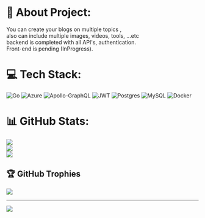 # 💫 About Project:
You can create your blogs on multiple topics , <br>also can include multiple images, videos, tools, ...etc<br>backend is completed with all API's, authentication.<br>Front-end is pending (InProgress).


# 💻 Tech Stack:
![Go](https://img.shields.io/badge/go-%2300ADD8.svg?style=for-the-badge&logo=go&logoColor=white) ![Azure](https://img.shields.io/badge/azure-%230072C6.svg?style=for-the-badge&logo=azure-devops&logoColor=white) ![Apollo-GraphQL](https://img.shields.io/badge/-ApolloGraphQL-311C87?style=for-the-badge&logo=apollo-graphql) ![JWT](https://img.shields.io/badge/JWT-black?style=for-the-badge&logo=JSON%20web%20tokens) ![Postgres](https://img.shields.io/badge/postgres-%23316192.svg?style=for-the-badge&logo=postgresql&logoColor=white) ![MySQL](https://img.shields.io/badge/mysql-%2300f.svg?style=for-the-badge&logo=mysql&logoColor=white) ![Docker](https://img.shields.io/badge/docker-%230db7ed.svg?style=for-the-badge&logo=docker&logoColor=white)
# 📊 GitHub Stats:
![](https://github-readme-stats.vercel.app/api?username=shubhacker&theme=dark&hide_border=true&include_all_commits=false&count_private=false)<br/>
![](https://github-readme-streak-stats.herokuapp.com/?user=shubhacker&theme=dark&hide_border=true)<br/>
![](https://github-readme-stats.vercel.app/api/top-langs/?username=shubhacker&theme=dark&hide_border=true&include_all_commits=false&count_private=false&layout=compact)

## 🏆 GitHub Trophies
![](https://github-profile-trophy.vercel.app/?username=shubhacker&theme=dracula&no-frame=true&no-bg=true&margin-w=4)

---
[![](https://visitcount.itsvg.in/api?id=shubhacker&icon=3&color=0)](https://visitcount.itsvg.in)
